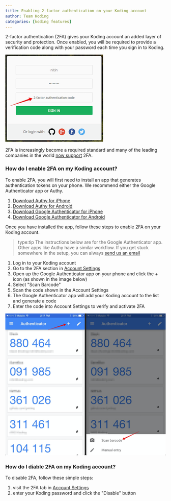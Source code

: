 ```yaml
---
title: Enabling 2-factor authentication on your Koding account
author: Team Koding
categories: [koding features]
---
```


2-factor authentication (2FA) gives your Koding account an added layer of security and protection. Once enabled,
you will be required to provide a verification code along with your password each time you sign in to Koding.

![2fa-2](2fa-2.png)

2FA is increasingly become a required standard and many of the leading companies in the world [now support](https://twofactorauth.org/) 2FA.

### How do I enable 2FA on my Koding account?
To enable 2FA, you will first need to install an app that generates authentication tokens on your phone. We recommend either the Google Authenticator app or Authy.
1. [Download Authy for iPhone](https://itunes.apple.com/en/app/authy/id494168017?mt=8)
2. [Download Authy for Android](https://play.google.com/store/apps/details?id=com.authy.authy&hl=en)
3. [Download Google Authenticator for iPhone](https://itunes.apple.com/us/app/google-authenticator/id388497605?mt=8)
4. [Download Google Authenticator for Android](https://play.google.com/store/apps/details?id=com.google.android.apps.authenticator2)

Once you have installed the app, follow these steps to enable 2FA on your Koding account.
> type:tip
> The instructions below are for the Google Authenticator app. Other apps like Authy have a similar workflow.
> If you get stuck somewhere in the setup, you can always [send us an email](support@koding.com)

1. Log in to your Koding account
2. Go to the 2FA section in [Account Settings](https://koding.com/Account/TwoFactorAuth)
3. Open up the Google Authenticator app on your phone and click the + icon (as shown in the image below)
4. Select "Scan Barcode"
5. Scan the code shown in the Account Settings
6. The Google Authenticator app will add your Koding account to the list and generate a code
7. Enter the code into Account Settings to verify and activate 2FA

![2FA-1](2fa-1.png)



### How do I diable 2FA on my Koding account?
To disable 2FA, follow these simple steps:
1. visit the 2FA tab in [Account Settings](https://koding.com/Account/TwoFactorAuth)
2. enter your Koding password and click the "Disable" button
